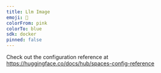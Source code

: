 ```yaml
---
title: Llm Image
emoji: 🏃
colorFrom: pink
colorTo: blue
sdk: docker
pinned: false
---
```


Check out the configuration reference at https://huggingface.co/docs/hub/spaces-config-reference
